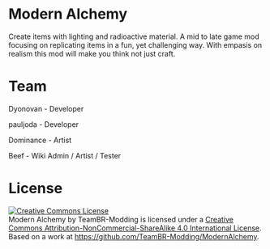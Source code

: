 Modern Alchemy
====================
Create items with lighting and radioactive material. A mid to late game mod focusing on replicating items in a fun, yet challenging way. With empasis on realism this mod will make you think not just craft.

Team
====================
Dyonovan  - Developer

pauljoda  - Developer

Dominance - Artist

Beef      - Wiki Admin / Artist / Tester



License
===============
<a rel="license" href="http://creativecommons.org/licenses/by-nc-sa/4.0/"><img alt="Creative Commons License" style="border-width:0" src="https://i.creativecommons.org/l/by-nc-sa/4.0/88x31.png" /></a><br /><span xmlns:dct="http://purl.org/dc/terms/" href="http://purl.org/dc/dcmitype/Dataset" property="dct:title" rel="dct:type">Modern Alchemy</span> by <span xmlns:cc="http://creativecommons.org/ns#" property="cc:attributionName">TeamBR-Modding</span> is licensed under a <a rel="license" href="http://creativecommons.org/licenses/by-nc-sa/4.0/">Creative Commons Attribution-NonCommercial-ShareAlike 4.0 International License</a>.<br />Based on a work at <a xmlns:dct="http://purl.org/dc/terms/" href="https://github.com/TeamBR-Modding/ModernAlchemy" rel="dct:source">https://github.com/TeamBR-Modding/ModernAlchemy</a>.
